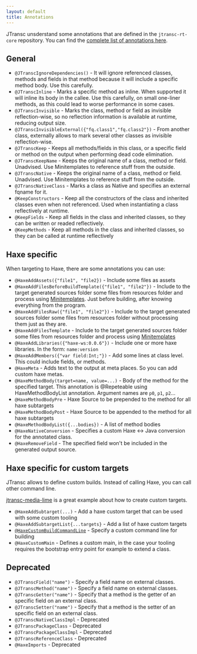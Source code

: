 ```yaml
---
layout: default
title: Annotations
---
```


JTransc unsderstand some annotations that are defined in the `jtransc-rt-core` repository. You can find the [complete list of annotations here](https://github.com/jtransc/jtransc/tree/master/jtransc-rt-core/src/com/jtransc/annotation).

## General

* `@JTranscIgnoreDependencies()` - It will ignore referenced classes, methods and fields in that method because it will include a specific method body. Use this carefully.
* `@JTranscInline` - Marks a specific method as inline. When supported it will inline its body in the callee. Use this carefully, on small one-liner methods, as this could lead to worse performance in some cases.
* `@JTranscInvisible` - Marks the class, method or field as invisible reflection-wise, so no reflection information is available at runtime, reducing output size.
* `@JTranscInvisibleExternal({"fq.class1","fq.class2"})` - From another class, externally allows to mark several other classes as invisible reflection-wise.
* `@JTranscKeep` - Keeps all methods/fields in this class, or a specific field or method on the output when performing dead code elimination.
* `@JTranscKeepName` - Keeps the original name of a class, method or field. Unadvised. Use Minitemplates to reference stuff from the outside.
* `@JTranscNative` - Keeps the original name of a class, method or field. Unadvised. Use Minitemplates to reference stuff from the outside.
* `@JTranscNativeClass` - Marks a class as Native and specifies an external fqname for it.
* `@KeepConstructors`  - Keep all the constructors of the class and inherited classes even when not referenced. Used when instantiating a class reflectively at runtime.
* `@KeepFields` - Keep all fields in the class and inherited classes, so they can be written or readed reflectively.
* `@KeepMethods` - Keep all methods in the class and inherited classes, so they can be called at runtime reflectively

## Haxe specific

When targeting to Haxe, there are some annotations you can use:

* `@HaxeAddAssets({"file1", "file2})` - Include some files as assets
* `@HaxeAddFilesBeforeBuildTemplate({"file1", "file2"})` - Include to the target generated sources folder some files from resources folder and process using [Minitemplates](/minitemplates). Just before building, after knowing everything from the program.
* `@HaxeAddFilesRaw({"file1", "file2"})` - Include to the target generated sources folder some files from resources folder without processing them just as they are.
* `@HaxeAddFilesTemplate` - Include to the target generated sources folder some files from resources folder and process using [Minitemplates](/minitemplates)
* `@HaxeAddLibraries({"haxe-ws:0.0.6"})` - Include one or more haxe libraries. In the form: `name:version`
* `@HaxeAddMembers({"var field:Int;"})` - Add some lines at class level. This could include fields, or methods.
* `@HaxeMeta` - Adds text to the output at meta places. So you can add custom haxe metas.
* `@HaxeMethodBody(target=name, value=...)` - Body of the method for the specified target. This annotation is @Repeteable using HaxeMethodBodyList annotation. Argument names are `p0`, `p1`, `p2`...
* `@HaxeMethodBodyPre` - Haxe Source to be prepended to the method for all haxe subtargets
* `@HaxeMethodBodyPost` - Haxe Source to be appended to the method for all haxe subtargets
* `@HaxeMethodBodyList({...bodies})` - A list of method bodies
* `@HaxeNativeConversion` - Specifies a custom Haxe <-> Java conversion for the annotated class.
* `@HaxeRemoveField` - The specified field won't be included in the generated output source.

## Haxe specific for custom targets

JTransc allows to define custom builds. Instead of calling Haxe, you can call other command line.

[jtransc-media-lime](https://github.com/jtransc/jtransc-media/tree/master/jtransc-media-lime) is a great example about how to create custom targets.

* `@HaxeAddSubtarget(...)` - Add a haxe custom target that can be used with some custom tooling
* `@HaxeAddSubtargetList{...targets}` - Add a list of haxe custom targets
* [`@HaxeCustomBuildCommandLine`](https://github.com/jtransc/jtransc/blob/master/jtransc-rt-core/src/com/jtransc/annotation/haxe/HaxeCustomBuildCommandLine.java) - Specify a custom command line for building
* `@HaxeCustomMain` - Defines a custom main, in the case your tooling requires the bootstrap entry point for example to extend a class.

## Deprecated

* `@JTranscField("name")` - Specify a field name on external classes.
* `@JTranscMethod("name")` - Specify a field name on external classes.
* `@JTranscGetter("name")` - Specify that a method is the getter of an specific field on an external class.
* `@JTranscSetter("name")` - Specify that a method is the setter of an specific field on an external class.
* `@JTranscNativeClassImpl` - Deprecated
* `@JTranscPackageClass` - Deprecated
* `@JTranscPackageClassImpl` - Deprecated
* `@JTranscReferenceClass` - Deprecated
* `@HaxeImports` - Deprecated
